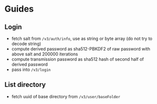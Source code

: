 # Guides

## Login

- fetch salt from `/v3/auth/info`, use as string or byte array (do not try to decode string)
- compute derived password as sha512-PBKDF2 of raw password with above salt and 200000 iterations
- compute transmission password as sha512 hash of second half of derived password
- pass into `/v3/login`


## List directory

- fetch uuid of base directory from `/v3/user/baseFolder`